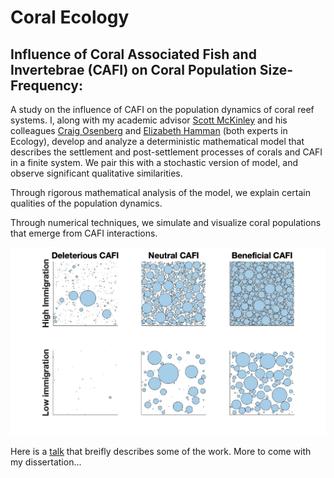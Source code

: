 # Coral Ecology
## Influence of Coral Associated Fish and Invertebrae (CAFI) on Coral Population Size-Frequency:

A study on the influence of CAFI on the population dynamics of coral reef systems. I, along with my academic advisor [Scott McKinley](https://www.stochastics-lab.net/smck) and his colleagues [Craig Osenberg](https://www.ecology.uga.edu/directory/craig-w-osenberg/) and [Elizabeth Hamman](https://inside.smcm.edu/directory/elizabeth-hamman) (both experts in Ecology), develop and analyze a deterministic mathematical model that describes the settlement and post-settlement processes of corals and CAFI in a finite system. We pair this with a stochastic version of model, and observe significant qualitative similarities.

Through rigorous mathematical analysis of the model, we explain certain qualities of the population dynamics.

Through numerical techniques, we simulate and visualize coral populations that emerge from CAFI interactions.

![CoralPop](https://raw.githubusercontent.com/louisnass/louisnass.github.io/master/MathModelCoralEcology/SizeFrequencyAnalysis/Coral_CAFI_Snapshot.jpg)

Here is a [talk](https://github.com/louisnass/louisnass.github.io/blob/master/MathModelCoralEcology/SizeFrequencyAnalysis/Coral_CAFI_Grad_Student_Colloquium.pdf) that breifly describes some of the work. More to come with my dissertation...
